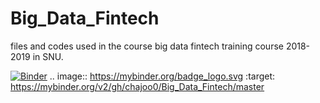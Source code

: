 # Big_Data_Fintech
files and codes used in the course big data fintech training course 2018-2019 in SNU.

[![Binder](https://mybinder.org/badge_logo.svg)](https://mybinder.org/v2/gh/chajoo0/Big_Data_Fintech/master)
.. image:: https://mybinder.org/badge_logo.svg :target: https://mybinder.org/v2/gh/chajoo0/Big_Data_Fintech/master
